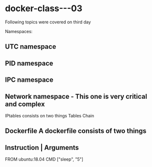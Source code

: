 # docker-class---03

Following topics were covered on third day

Namespaces:

UTC namespace
-
PID namespace
-
IPC namespace
-
Network namespace - This one is very critical and complex
-


IPtables consists on two things
Tables
Chain

Dockerfile
A dockerfile consists of two things
-
Instruction | Arguments
-

FROM ubuntu:18.04
CMD ["sleep", "5"]

